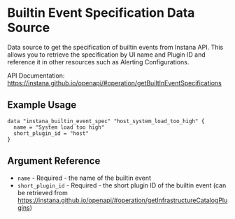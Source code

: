 # Builtin Event Specification Data Source

Data source to get the specification of builtin events from Instana API. This allows you to retrieve the specification
by UI name and Plugin ID and reference it in other resources such as Alerting Configurations.

API Documentation: <https://instana.github.io/openapi/#operation/getBuiltInEventSpecifications>

## Example Usage

```hcl
data "instana_builtin_event_spec" "host_system_load_too_high" {
  name = "System load too high"
  short_plugin_id = "host"
}
```

## Argument Reference

* `name` - Required - the name of the builtin event
* `short_plugin_id` - Required - the short plugin ID of the builtin event (can be retrieved from <https://instana.github.io/openapi/#operation/getInfrastructureCatalogPlugins>)
